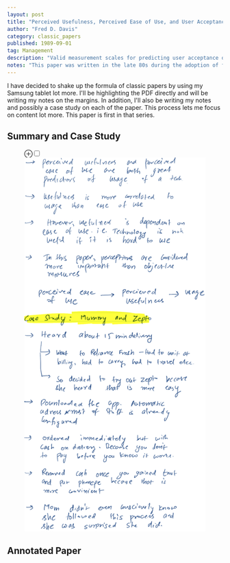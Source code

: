 ```yaml
---
layout: post
title: "Perceived Usefulness, Perceived Ease of Use, and User Acceptance of Information Technology"
author: "Fred D. Davis"
category: classic_papers
published: 1989-09-01
tag: Management
description: "Valid measurement scales for predicting user acceptance of computers are in short supply. Most subjective measures used in practice are unvalidated, and their relationship to system usage is unknown. The present research develops and validates new scales for two specific variables, perceived usefulness and perceived ease of use, which are hypothesized to be fundamental determinants of user acceptance. Definitions for these two variables were used to develop scale items that were pretested for content validity and then tested for reliability and construct validity in two studies involving a total of 152 users and four application programs."
notes: "This paper was written in the late 80s during the adoption of foundational information technologies like email. It deals with how users perceive and accept these technologies. It is shown that *perceived* usefulness and ease of use are great predictors of usage. While usefulness is more correlated with usage, usefulness is dependent on ease of use. i.e. A technology is not useful if it is not easy to use. Therefore following causal chain is observed: perceived ease of use → perceived usefulness → usage. I have illustrated the process with a simple case study on how my mom adopted an instant-delivery platform."
---
```


I have decided to shake up the formula of classic papers by using my Samsung tablet lot more. I'll be highlighting the PDF directly and will be writing my notes on the margins. In addition, I'll also be writing my notes and possibly a case study on each of the paper. This process lets me focus on content lot more. This paper is first in that series.

## Summary and Case Study

<figure>
<label for="mn-fig-1" class="margin-toggle">⊕</label><input type="checkbox" id="mn-fig-1" class="margin-toggle">
<img src="/assets/images/classic_papers/usefulness_of_it/summary.png" alt="Summary of Perceived Usefulness, Perceived Ease of Use, and User Acceptance of Information Technology and Case Study">
</figure>

## Annotated Paper

<object data=
"/assets/images/classic_papers/usefulness_of_it/usefulness-of-it-annotated.pdf" 
    style="width:55%;height:700px;"> 
</object>